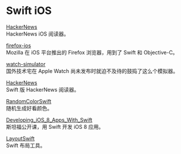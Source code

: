 Swift iOS
=========

[HackerNews](https://github.com/Ju2ender/HackerNews)    
HackerNews iOS 阅读器。

[firefox-ios](https://github.com/Ju2ender/firefox-ios)    
Mozilla 在 iOS 平台推出的 Firefox 浏览器，用到了 Swift 和 Objective-C。

[watch-simulator](https://github.com/Ju2ender/watch-simulator)    
国外技术宅在 Apple Watch 尚未发布时就迫不及待的鼓捣了这么个模拟器。

[HackerNews](https://github.com/Ju2ender/HackerNews)    
Swift 版 HackerNews 阅读器。

[RandomColorSwift](https://github.com/Ju2ender/RandomColorSwift)    
随机生成好看颜色。

[Developing_iOS_8_Apps_With_Swift](https://github.com/Ju2ender/Developing_iOS_8_Apps_With_Swift)    
斯坦福公开课，用 Swift 开发 iOS 8 应用。

[LayoutSwift](https://github.com/Ju2ender/LayoutSwift)    
Swift 布局工具。
